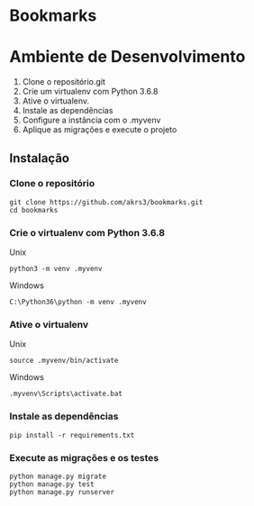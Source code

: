 # Bookmarks

# Ambiente de Desenvolvimento

1. Clone o repositório.git 
2. Crie um virtualenv com Python 3.6.8
3. Ative o virtualenv.
4. Instale as dependências
5. Configure a instância com o .myvenv
6. Aplique as migrações e execute o projeto

## Instalação
### Clone o repositório

```console
git clone https://github.com/akrs3/bookmarks.git
cd bookmarks
```

### Crie o virtualenv com Python 3.6.8

Unix
```console
python3 -m venv .myvenv
```
Windows
```console
C:\Python36\python -m venv .myvenv
```

### Ative o virtualenv

Unix
```console
source .myvenv/bin/activate
```
Windows
```console
.myvenv\Scripts\activate.bat
```

### Instale as dependências

```console
pip install -r requirements.txt
```

### Execute as migrações e os testes
```console
python manage.py migrate
python manage.py test
python manage.py runserver
```